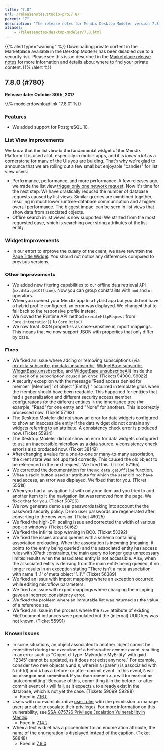 ```yaml
---
title: "7.8"
url: /releasenotes/studio-pro/7.8/
parent: "7"
description: "The release notes for Mendix Desktop Modeler version 7.8 (including all patches) with details on new features, bug fixes, and known issues."
aliases:
    - /releasenotes/desktop-modeler/7.8.html
---
```


{{% alert type="warning" %}}
Downloading private content in the Marketplace available in the Desktop Modeler has been disabled due to a security risk. Please see this issue described in the [Marketplace release notes](/releasenotes/app-store/#private-fix) for more information and details about where to find your private content.
{{% /alert %}}

## 7.8.0 {#780}

**Release date: October 30th, 2017**

{{% modelerdownloadlink "7.8.0" %}}

### Features

* We added support for PostgreSQL 10.

### List View Improvements

We know that the list view is the fundamental widget of the Mendix Platform. It is used a lot, especially in mobile apps, and it is *loved a lot* as a cornerstone for many of the UIs you are building. That's why we're glad to announce that we are rolling out a few small but enjoyable "candies" for list view users:

* Performance, performance, and more performance! A few releases ago, we made the list view [trigger only one network request](/releasenotes/studio-pro/7.4/#improvements). Now it's time for the next step: We have drastically reduced the number of database requests caused by list views. Similar queries are combined together, resulting in much lower runtime-database communication and a higher overall performance. The biggest impact can be seen in list views that show data from associated objects.
* Offline search in list views is now supported! We started from the most requested case, which is searching over string attributes of the list entity.

### Widget Improvements

* In our effort to improve the quality of the client, we have rewritten the [Page Title Widget](/refguide7/page-title/). You should not notice any differences compared to previous versions.

### Other Improvements

* We added new filtering capabilities to our offline data retrieval API (`mx.data.getOffline`). Now you can group constraints with `and` and `or` operators.
* When you opened your Mendix app in a hybrid app but you did not have a hybrid profile configured, an error was displayed. We changed that to fall back to the responsive profile instead.
* We moved the Runtime API method `executeHttpRequest` from `Core.integration()` to `Core.http()`.
* We now treat JSON properties as case-sensitive in import mappings. This means that we now support JSON with properties that only differ by case.

### Fixes

* We fixed an issue where adding or removing subscriptions (via [mx.data.subscribe](https://apidocs.rnd.mendix.com/7/client/mx.data.html#.subscribe), [mx.data.unsubscribe](https://apidocs.rnd.mendix.com/7/client/mx.data.html#.unsubscribe), [WidgetBase.subscribe](https://apidocs.rnd.mendix.com/7/client/mxui_widget__WidgetBase.html#subscribe), [WidgetBase.unsubscribe](https://apidocs.rnd.mendix.com/7/client/mxui_widget__WidgetBase.html#unsubscribe), and [WidgetBase.unsubscribeAll](https://apidocs.rnd.mendix.com/7/client/mxui_widget__WidgetBase.html#unsubscribeAll)) inside the callback of a subscription caused an error. (Tickets 54900, 58022)
* A security exception with the message "Read access denied for member '[Member]' of object '[Entity]'" occurred in template grids when the member should have been readable. This happened for entities that had a generalization and different security access member configurations for the different entities in the inheritance tree (for example, "Read" for one entity and "None" for another). This is correctly processed now. (Ticket 57193)
* The Desktop Modeler did not show an error for data widgets configured to show an inaccessible entity if the data widget did not contain any widgets referring to an attribute. A consistency check error is produced now. (Ticket 55924)
* The Desktop Modeler did not show an error for data widgets configured to use an inaccessible microflow as a data source. A consistency check error is also produced now. (Ticket 38149)
* After changing a value for a one-to-one or many-to-many association, the client state was not updated correctly. This caused the old object to be referenced in the next request. We fixed this. (Ticket 57165)
* We corrected the documentation for the [`mx.data.getOffline`](https://apidocs.rnd.mendix.com/7/client/mx.data.html#.getOffline) function.
* When a radio button used an attribute for which the user did not have read access, an error was displayed. We fixed that for you. (Ticket 55518)
* When you had a navigation list with only one item and you tried to add another item to it, the navigation list was removed from the page. We fixed that for you. (Ticket 53726)
* We now generate demo user passwords taking into account the the password security policy. Demo user passwords are regenerated after converting to the new version. (Ticket 49025)
* We fixed the high-DPI scaling issue and corrected the width of various pop-up windows. (Ticket 50162)
* We fixed the infinite loop warning in BCO. (Ticket 50392)
* We fixed the issues around queries with a schema containing association preloading. When the association is incoming (meaning, it points to the entity being queried) and the associated entity has access rules with XPath constraints, the main query no longer gets unnecessary limited results when the associated entity is not accessible. Also, when the associated entity is deriving from the main entity being queried, it no longer results in an exception stating "There isn't a meta association with name '[..]' of meta object '[..]'." (Ticket 56389)
* We fixed an issue with import mappings where an exception occurred while editing microflow parameters.
* We fixed an issue with export mappings where changing the mapping gave an incorrect consistency error.
* We fixed the problem where an immutable list was returned as the value of a reference set.
* We fixed an issue in the process where the `Size` attribute of existing FileDocument instances were populated but the (internal) UUID key was not known. (Ticket 55991)

### Known Issues

* In some situations, an object associated to another object cannot be committed during the execution of a before/after commit event, resulting in an error such as "Object of type 'MyModule.MyEntity' with guid '12345' cannot be updated, as it does not exist anymore." For example, consider two new objects `A` and `B`, wherein `A` (parent) is associated with `B` (child) and `A` has a before- or after-commit event. In this event, `B` will be changed and committed. If you then commit `A`, `B` will be marked as 'autocommitting'. Because of this, committing `B` in the before- or after-commit event of `A` will fail, as it expects `A` to already exist in the database, which is not yet the case. (Tickets 59099, 59288)
	* Fixed in [7.16.0](/releasenotes/studio-pro/7.16/#59099).
* Users with non-administrative [user roles](/refguide/user-roles/) with the permission to manage users are able to escalate their privileges. For more information on this vulnerability, see [SSA-875726 Privilege Escalation Vulnerability in Mendix](https://new.siemens.com/global/en/products/services/cert.html#SecurityPublications).
	* Fixed in [7.14.2](/releasenotes/studio-pro/7.14/#875726).
* When a text widget has a placeholder for an enumeration attribute, the name of the enumeration is displayed instead of the caption. (Ticket 58848)
	* Fixed in [7.9.0](/releasenotes/studio-pro/7.9/#58848).